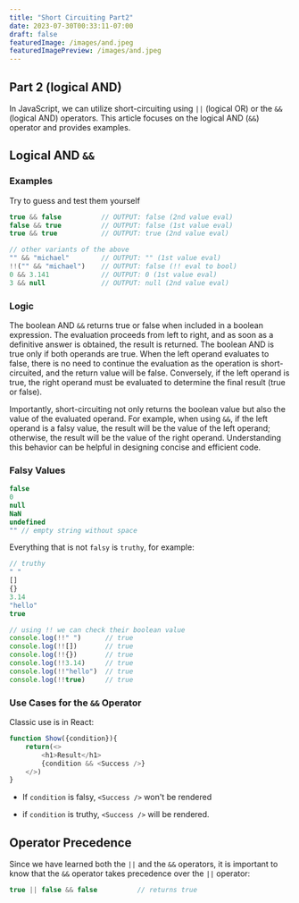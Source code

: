 ```yaml
---
title: "Short Circuiting Part2"
date: 2023-07-30T00:33:11-07:00
draft: false
featuredImage: /images/and.jpeg
featuredImagePreview: /images/and.jpeg
---
```


## Part 2 (logical AND)

In JavaScript, we can utilize short-circuiting using `||` (logical OR) or the `&&` (logical AND) operators. This article focuses on the logical AND (`&&`) operator and provides examples.

## Logical AND `&&`

### Examples

Try to guess and test them yourself

```javascript
true && false          // OUTPUT: false (2nd value eval)
false && true          // OUTPUT: false (1st value eval)
true && true           // OUTPUT: true (2nd value eval)

// other variants of the above
"" && "michael"        // OUTPUT: "" (1st value eval)
!!("" && "michael")    // OUTPUT: false (!! eval to bool)
0 && 3.141             // OUTPUT: 0 (1st value eval)
3 && null              // OUTPUT: null (2nd value eval)
```

### Logic

The boolean AND `&&` returns true or false when included in a boolean expression. The evaluation proceeds from left to right, and as soon as a definitive answer is obtained, the result is returned. The boolean AND is true only if both operands are true. When the left operand evaluates to false, there is no need to continue the evaluation as the operation is short-circuited, and the return value will be false. Conversely, if the left operand is true, the right operand must be evaluated to determine the final result (true or false).

Importantly, short-circuiting not only returns the boolean value but also the value of the evaluated operand. For example, when using `&&`, if the left operand is a falsy value, the result will be the value of the left operand; otherwise, the result will be the value of the right operand. Understanding this behavior can be helpful in designing concise and efficient code.

### Falsy Values

```javascript
false
0
null
NaN
undefined
"" // empty string without space
```

Everything that is not `falsy` is `truthy`, for example:

```javascript
// truthy 
" " 
[]
{}
3.14
"hello"
true

// using !! we can check their boolean value
console.log(!!" ")      // true
console.log(!![])       // true
console.log(!!{})       // true
console.log(!!3.14)     // true
console.log(!!"hello")  // true
console.log(!!true)     // true
```

### Use Cases for the `&&` Operator

Classic use is in React:

```javascript
function Show({condition}){
    return(<>
        <h1>Result</h1>
        {condition && <Success />}
    </>)
}
```

* If `condition` is falsy, `<Success />` won't be rendered
    
* if `condition` is truthy, `<Success />` will be rendered.
    

## Operator Precedence

Since we have learned both the `||` and the `&&` operators, it is important to know that the `&&` operator takes precedence over the `||` operator:

```javascript
true || false && false          // returns true
```